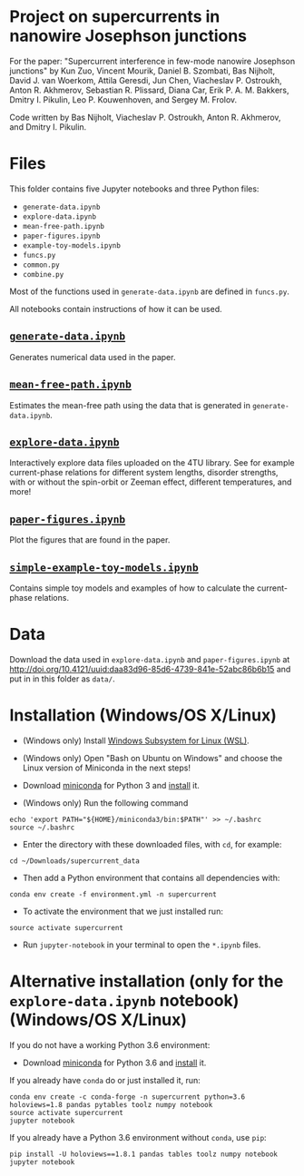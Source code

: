 # Project on supercurrents in nanowire Josephson junctions
For the paper: "Supercurrent interference in few-mode nanowire Josephson junctions"
by Kun Zuo, Vincent Mourik, Daniel B. Szombati, Bas Nijholt, David J. van Woerkom,
Attila Geresdi, Jun Chen, Viacheslav P. Ostroukh, Anton R. Akhmerov,
Sebastian R. Plissard, Diana Car, Erik P. A. M. Bakkers, Dmitry I. Pikulin,
Leo P. Kouwenhoven, and Sergey M. Frolov.

Code written by Bas Nijholt, Viacheslav P. Ostroukh, Anton R. Akhmerov, and Dmitry I. Pikulin.


# Files
This folder contains five Jupyter notebooks and three Python files:
* `generate-data.ipynb`
* `explore-data.ipynb`
* `mean-free-path.ipynb`
* `paper-figures.ipynb`
* `example-toy-models.ipynb`
* `funcs.py`
* `common.py`
* `combine.py`

Most of the functions used in `generate-data.ipynb` are defined in `funcs.py`.

All notebooks contain instructions of how it can be used.

## [`generate-data.ipynb`](generate-data.ipynb)
Generates numerical data used in the paper.

## [`mean-free-path.ipynb`](mean-free-path.ipynb)
Estimates the mean-free path using the data that is generated in `generate-data.ipynb`.

## [`explore-data.ipynb`](explore-data.ipynb)
Interactively explore data files uploaded on the 4TU library. See for example
current-phase relations for different system lengths, disorder strengths, with
or without the spin-orbit or Zeeman effect, different temperatures, and more!

## [`paper-figures.ipynb`](paper-figures.ipynb)
Plot the figures that are found in the paper.

## [`simple-example-toy-models.ipynb`](simple-example-toy-models.ipynb)
Contains simple toy models and examples of how to calculate the current-phase relations.


# Data
Download the data used in `explore-data.ipynb` and `paper-figures.ipynb` at http://doi.org/10.4121/uuid:daa83d96-85d6-4739-841e-52abc86b6b15 and put in in this folder as `data/`.


# Installation (Windows/OS X/Linux)

* (Windows only) Install [Windows Subsystem for Linux (WSL)](https://msdn.microsoft.com/en-us/commandline/wsl/install_guide).
* (Windows only) Open "Bash on Ubuntu on Windows" and choose the Linux version of Miniconda in the next steps!

* Download [miniconda](https://conda.io/miniconda.html) for Python 3 and [install](https://conda.io/docs/install/quick.html) it.

* (Windows only) Run the following command
```
echo 'export PATH="${HOME}/miniconda3/bin:$PATH"' >> ~/.bashrc
source ~/.bashrc
```

* Enter the directory with these downloaded files, with `cd`, for example:
```
cd ~/Downloads/supercurrent_data
```

* Then add a Python environment that contains all dependencies with:
```
conda env create -f environment.yml -n supercurrent
```

* To activate the environment that we just installed run:
```
source activate supercurrent
```

* Run `jupyter-notebook` in your terminal to open the `*.ipynb` files.


# Alternative installation (only for the `explore-data.ipynb` notebook) (Windows/OS X/Linux)
If you do not have a working Python 3.6 environment:
* Download [miniconda](https://conda.io/miniconda.html) for Python 3.6 and [install](https://conda.io/docs/install/quick.html) it.

If you already have `conda` do or just installed it, run:
```
conda env create -c conda-forge -n supercurrent python=3.6 holoviews=1.8 pandas pytables toolz numpy notebook
source activate supercurrent
jupyter notebook
```

If you already have a Python 3.6 environment without `conda`, use `pip`:
```
pip install -U holoviews==1.8.1 pandas tables toolz numpy notebook
jupyter notebook
```
